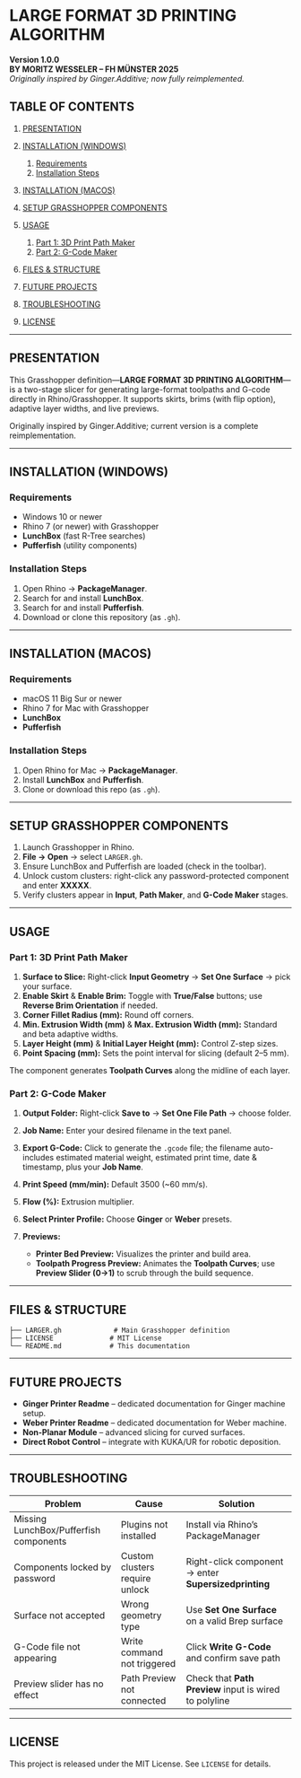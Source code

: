 # LARGE FORMAT 3D PRINTING ALGORITHM

**Version 1.0.0**  
**BY MORITZ WESSELER – FH MÜNSTER 2025**  
*Originally inspired by Ginger.Additive; now fully reimplemented.*

## TABLE OF CONTENTS

1. [PRESENTATION](#presentation)
2. [INSTALLATION (WINDOWS)](#installation-windows)

   1. [Requirements](#requirements)
   2. [Installation Steps](#installation-steps)
3. [INSTALLATION (MACOS)](#installation-macos)
4. [SETUP GRASSHOPPER COMPONENTS](#setup-grasshopper-components)
5. [USAGE](#usage)

   1. [Part 1: 3D Print Path Maker](#part-1-3d-print-path-maker)
   2. [Part 2: G-Code Maker](#part-2-g-code-maker)
6. [FILES & STRUCTURE](#files--structure)
7. [FUTURE PROJECTS](#future-projects)
8. [TROUBLESHOOTING](#troubleshooting)
9. [LICENSE](#license)

---

## PRESENTATION

This Grasshopper definition—**LARGE FORMAT 3D PRINTING ALGORITHM**—is a two-stage slicer for generating large-format toolpaths and G-code directly in Rhino/Grasshopper. It supports skirts, brims (with flip option), adaptive layer widths, and live previews.

Originally inspired by Ginger.Additive; current version is a complete reimplementation.

---

## INSTALLATION (WINDOWS)

### Requirements

* Windows 10 or newer
* Rhino 7 (or newer) with Grasshopper
* **LunchBox** (fast R-Tree searches)
* **Pufferfish** (utility components)

### Installation Steps

1. Open Rhino → **PackageManager**.
2. Search for and install **LunchBox**.
3. Search for and install **Pufferfish**.
4. Download or clone this repository (as `.gh`).

---

## INSTALLATION (MACOS)

### Requirements

* macOS 11 Big Sur or newer
* Rhino 7 for Mac with Grasshopper
* **LunchBox**
* **Pufferfish**

### Installation Steps

1. Open Rhino for Mac → **PackageManager**.
2. Install **LunchBox** and **Pufferfish**.
3. Clone or download this repo (as `.gh`).

---

## SETUP GRASSHOPPER COMPONENTS

1. Launch Grasshopper in Rhino.
2. **File → Open** → select `LARGER.gh`.
3. Ensure LunchBox and Pufferfish are loaded (check in the toolbar).
4. Unlock custom clusters: right-click any password-protected component and enter **XXXXX**.
5. Verify clusters appear in **Input**, **Path Maker**, and **G-Code Maker** stages.

---

## USAGE

### Part 1: 3D Print Path Maker

1. **Surface to Slice:** Right-click **Input Geometry** → **Set One Surface** → pick your surface.
2. **Enable Skirt** & **Enable Brim:** Toggle with **True/False** buttons; use **Reverse Brim Orientation** if needed.
3. **Corner Fillet Radius (mm):** Round off corners.
4. **Min. Extrusion Width (mm)** & **Max. Extrusion Width (mm):** Standard and beta adaptive widths.
5. **Layer Height (mm)** & **Initial Layer Height (mm):** Control Z-step sizes.
6. **Point Spacing (mm):** Sets the point interval for slicing (default 2–5 mm).

The component generates **Toolpath Curves** along the midline of each layer.

### Part 2: G-Code Maker

1. **Output Folder:** Right-click **Save to** → **Set One File Path** → choose folder.
2. **Job Name:** Enter your desired filename in the text panel.
3. **Export G-Code:** Click to generate the `.gcode` file; the filename auto-includes estimated material weight, estimated print time, date & timestamp, plus your **Job Name**.
4. **Print Speed (mm/min):** Default 3500 (\~60 mm/s).
5. **Flow (%):** Extrusion multiplier.
6. **Select Printer Profile:** Choose **Ginger** or **Weber** presets.
7. **Previews:**

   * **Printer Bed Preview:** Visualizes the printer and build area.
   * **Toolpath Progress Preview:** Animates the **Toolpath Curves**; use **Preview Slider (0→1)** to scrub through the build sequence.

---

## FILES & STRUCTURE

```text
├── LARGER.gh             # Main Grasshopper definition
├── LICENSE              # MIT License
└── README.md            # This documentation
```

---

## FUTURE PROJECTS

* **Ginger Printer Readme** – dedicated documentation for Ginger machine setup.
* **Weber Printer Readme** – dedicated documentation for Weber machine.
* **Non-Planar Module** – advanced slicing for curved surfaces.
* **Direct Robot Control** – integrate with KUKA/UR for robotic deposition.

---

## TROUBLESHOOTING

| Problem                                | Cause                          | Solution                                               |
| -------------------------------------- | ------------------------------ | ------------------------------------------------------ |
| Missing LunchBox/Pufferfish components | Plugins not installed          | Install via Rhino’s PackageManager                     |
| Components locked by password          | Custom clusters require unlock | Right-click component → enter **Supersizedprinting**   |
| Surface not accepted                   | Wrong geometry type            | Use **Set One Surface** on a valid Brep surface        |
| G-Code file not appearing              | Write command not triggered    | Click **Write G-Code** and confirm save path           |
| Preview slider has no effect           | Path Preview not connected     | Check that **Path Preview** input is wired to polyline |

---

## LICENSE

This project is released under the MIT License. See `LICENSE` for details.
